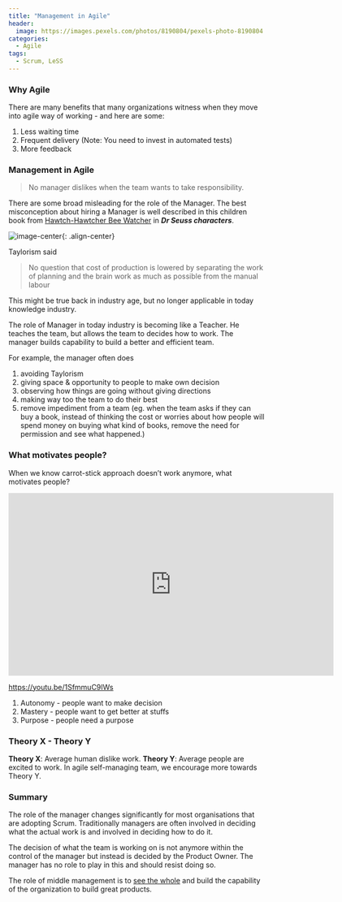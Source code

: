 ```yaml
---
title: "Management in Agile"
header:
  image: https://images.pexels.com/photos/8190804/pexels-photo-8190804.jpeg
categories:
  - Agile
tags:
  - Scrum, LeSS
---
```


### Why Agile

There are many benefits that many organizations witness when they move into agile way of working - and here are some:

1. Less waiting time
2. Frequent delivery (Note: You need to invest in automated tests)
3. More feedback

### Management in Agile

> No manager dislikes when the team wants to take responsibility.

There are some broad misleading for the role of the Manager. The best misconception about hiring a Manager is well described in this children book from [Hawtch-Hawtcher Bee Watcher][bee-watcher] in **_Dr Seuss characters_**.

![image-center](https://images.squarespace-cdn.com/content/v1/52f51a96e4b0ec7646cd474a/1454616851462-7DGCFAZ7U4LV4PXCEQPB/beewatcher1.jpg){: .align-center}

Taylorism said

> No question that cost of production is lowered by separating the work of planning and the brain work as much as possible from the manual labour

This might be true back in industry age, but no longer applicable in today knowledge industry.

The role of Manager in today industry is becoming like a Teacher. He teaches the team, but allows the team to decides how to work. The manager builds capability to build a better and efficient team.

For example, the manager often does

1. avoiding Taylorism
2. giving space & opportunity to people to make own decision
3. observing how things are going without giving directions
4. making way too the team to do their best
5. remove impediment from a team (eg. when the team asks if they can buy a book, instead of thinking the cost or worries about how people will spend money on buying what kind of books, remove the need for permission and see what happened.)

### What motivates people?

When we know carrot-stick approach doesn’t work anymore, what motivates people?

<iframe width="640" height="360" src="https://www.youtube-nocookie.com/embed/1SfmmuC9IWs?controls=0&showinfo=0" frameborder="0" allowfullscreen></iframe>

https://youtu.be/1SfmmuC9IWs

1. Autonomy - people want to make decision
2. Mastery - people want to get better at stuffs
3. Purpose - people need a purpose

### Theory X - Theory Y

**Theory X**: Average human dislike work.
**Theory Y**: Average people are excited to work.
In agile self-managing team, we encourage more towards Theory Y.

### Summary

The role of the manager changes significantly for most organisations that are adopting Scrum. Traditionally managers are often involved in deciding what the actual work is and involved in deciding how to do it.

The decision of what the team is working on is not anymore within the control of the manager but instead is decided by the Product Owner. The manager has no role to play in this and should resist doing so.

The role of middle management is to [see the whole][systems-thinking] and build the capability of the organization to build great products.

[bee-watcher]: https://seuss.fandom.com/wiki/Hawtch-Hawtcher_Bee_Watcher
[systems-thinking]: https://less.works/less/principles/systems-thinking
